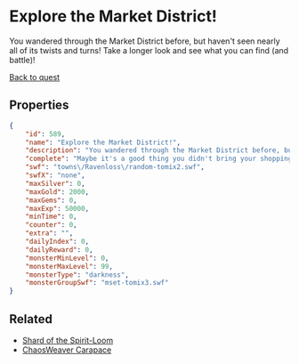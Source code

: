 # Explore the Market District!

You wandered through the Market District before, but haven't seen nearly all of its twists and turns!  Take a longer look and see what you can find (and battle)!

[Back to quest](../quests.md)

## Properties

```json
{
    "id": 589,
    "name": "Explore the Market District!",
    "description": "You wandered through the Market District before, but haven't seen nearly all of its twists and turns!  Take a longer look and see what you can find (and battle)!",
    "complete": "Maybe it's a good thing you didn't bring your shopping list.",
    "swf": "towns\/Ravenloss\/random-tomix2.swf",
    "swfX": "none",
    "maxSilver": 0,
    "maxGold": 2000,
    "maxGems": 0,
    "maxExp": 50000,
    "minTime": 0,
    "counter": 0,
    "extra": "",
    "dailyIndex": 0,
    "dailyReward": 0,
    "monsterMinLevel": 0,
    "monsterMaxLevel": 99,
    "monsterType": "darkness",
    "monsterGroupSwf": "mset-tomix3.swf"
}
```

## Related

- [Shard of the Spirit-Loom ](../items/3727-shard-of-the-spirit-loom.md)
- [ChaosWeaver Carapace](../items/3732-chaosweaver-carapace.md)


